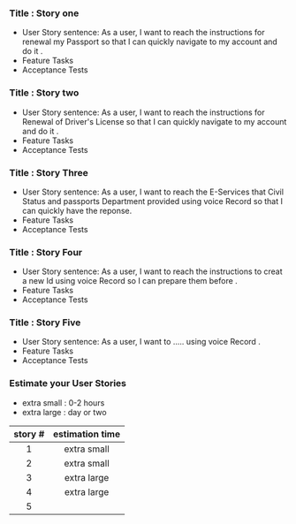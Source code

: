 ### Title : Story one

- User Story sentence:
As a user, I want to reach the instructions for renewal my Passport so that I can quickly navigate to my account and do it .
- Feature Tasks
- Acceptance Tests

### Title : Story two

- User Story sentence:
As a user, I want to reach the instructions for Renewal of Driver's License so that I can quickly navigate to my account and do it .
- Feature Tasks
- Acceptance Tests

### Title : Story Three

- User Story sentence:
As a user, I want to reach the E-Services that Civil Status and passports Department provided using voice Record so that I can quickly have the reponse.
- Feature Tasks
- Acceptance Tests

### Title : Story Four

- User Story sentence:
As a user, I want to reach the instructions to creat a new Id  using voice Record so I can prepare them before  .
- Feature Tasks
- Acceptance Tests

### Title : Story Five

- User Story sentence:
As a user, I want to ..... using voice Record .
- Feature Tasks
- Acceptance Tests


### Estimate your User Stories

 - extra small : 0-2 hours
 - extra large : day or two

| story #       | estimation time |
|:-------------:|:---------------:|
|1|extra small|
|2|extra small|
|3|extra large|
|4|extra large|
|5||
